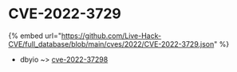 # CVE-2022-3729
{% embed url="https://github.com/Live-Hack-CVE/full_database/blob/main/cves/2022/CVE-2022-3729.json" %}

* dbyio ~> [cve-2022-37298](https://www.alice-snow.ru/2022/database/cve-2022-3729/cve-2022-37298-dbyio)